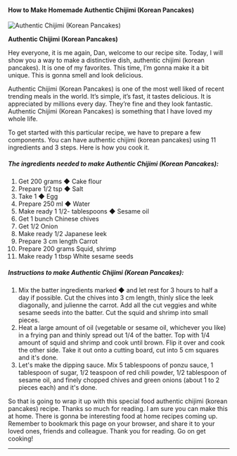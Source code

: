             

#### How to Make Homemade Authentic Chijimi (Korean Pancakes)

![Authentic Chijimi (Korean Pancakes)](https://img-global.cpcdn.com/recipes/4799605611954176/751x532cq70/authentic-chijimi-korean-pancakes-recipe-main-photo.jpg)

**Authentic Chijimi (Korean Pancakes)**

Hey everyone, it is me again, Dan, welcome to our recipe site. Today, I will show you a way to make a distinctive dish, authentic chijimi (korean pancakes). It is one of my favorites. This time, I’m gonna make it a bit unique. This is gonna smell and look delicious.

Authentic Chijimi (Korean Pancakes) is one of the most well liked of recent trending meals in the world. It’s simple, it’s fast, it tastes delicious. It is appreciated by millions every day. They’re fine and they look fantastic. Authentic Chijimi (Korean Pancakes) is something that I have loved my whole life.

To get started with this particular recipe, we have to prepare a few components. You can have authentic chijimi (korean pancakes) using 11 ingredients and 3 steps. Here is how you cook it.

##### The ingredients needed to make Authentic Chijimi (Korean Pancakes):

1.  Get 200 grams ◆ Cake flour
2.  Prepare 1/2 tsp ◆ Salt
3.  Take 1 ◆ Egg
4.  Prepare 250 ml ◆ Water
5.  Make ready 1 1/2- tablespoons ◆ Sesame oil
6.  Get 1 bunch Chinese chives
7.  Get 1/2 Onion
8.  Make ready 1/2 Japanese leek
9.  Prepare 3 cm length Carrot
10.  Prepare 200 grams Squid, shrimp
11.  Make ready 1 tbsp White sesame seeds

##### Instructions to make Authentic Chijimi (Korean Pancakes):

1.  Mix the batter ingredients marked ◆ and let rest for 3 hours to half a day if possible. Cut the chives into 3 cm length, thinly slice the leek diagonally, and julienne the carrot. Add all the cut veggies and white sesame seeds into the batter. Cut the squid and shrimp into small pieces.
2.  Heat a large amount of oil (vegetable or sesame oil, whichever you like) in a frying pan and thinly spread out 1/4 of the batter. Top with 1/4 amount of squid and shrimp and cook until brown. Flip it over and cook the other side. Take it out onto a cutting board, cut into 5 cm squares and it's done.
3.  Let's make the dipping sauce. Mix 5 tablespoons of ponzu sauce, 1 tablespoon of sugar, 1/2 teaspoon of red chili powder, 1/2 tablespoon of sesame oil, and finely chopped chives and green onions (about 1 to 2 pieces each) and it's done.

So that is going to wrap it up with this special food authentic chijimi (korean pancakes) recipe. Thanks so much for reading. I am sure you can make this at home. There is gonna be interesting food at home recipes coming up. Remember to bookmark this page on your browser, and share it to your loved ones, friends and colleague. Thank you for reading. Go on get cooking!

* * *
